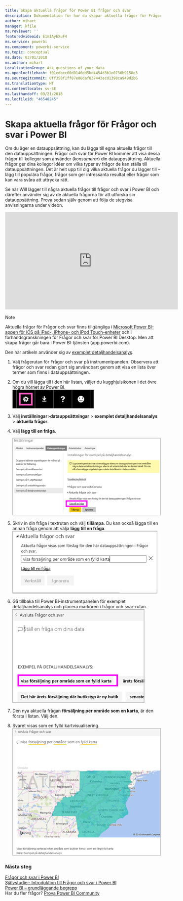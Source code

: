 ```yaml
---
title: Skapa aktuella frågor för Power BI frågor och svar
description: Dokumentation för hur du skapar aktuella frågor för Frågor och svar i Power BI
author: mihart
manager: kfile
ms.reviewer: ''
featuredvideoid: E1mIAyEXuF4
ms.service: powerbi
ms.component: powerbi-service
ms.topic: conceptual
ms.date: 03/01/2018
ms.author: mihart
LocalizationGroup: Ask questions of your data
ms.openlocfilehash: f01edbec60d0146dd5bd4454d3b1e0736b9158e3
ms.sourcegitcommit: 0ff358f1ff87e88daf837443ecd1398ca949d2b6
ms.translationtype: HT
ms.contentlocale: sv-SE
ms.lasthandoff: 09/21/2018
ms.locfileid: "46548245"
---
```

# <a name="create-featured-questions-for-power-bi-qa"></a>Skapa aktuella frågor för Frågor och svar i Power BI
Om du äger en datauppsättning, kan du lägga till egna aktuella frågor till den datauppsättningen.  Frågor och svar för Power BI kommer att visa dessa frågor till kollegor som använder (*konsumerar*) din datauppsättning.  Aktuella frågor ger dina kollegor idéer om vilka typer av frågor de kan ställa till datauppsättningen. Det är helt upp till dig vilka aktuella frågor du lägger till – lägg till populära frågor, frågor som ger intressanta resultat eller frågor som kan vara svåra att uttrycka rätt.

Se när Will lägger till några aktuella frågor till frågor och svar i Power BI och därefter använder sig av de aktuella frågorna för att utforska sin datauppsättning. Prova sedan själv genom att följa de stegvisa anvisningarna under videon.

<iframe width="560" height="315" src="https://www.youtube.com/embed/E1mIAyEXuF4" frameborder="0" allowfullscreen></iframe>

> [!NOTE]
> Aktuella frågor för Frågor och svar finns tillgängliga i [Microsoft Power BI-appen för iOS på iPad-, iPhone- och iPod Touch-enheter](consumer/mobile/mobile-apps-ios-qna.md) och i förhandsgranskningen för Frågor och svar för Power BI Desktop. Men att skapa frågor går bara i Power BI-tjänsten (app.powerbi.com).
> 

Den här artikeln använder sig av [exemplet detaljhandelsanalys](sample-datasets.md).

1. Välj frågerutan för Frågor och svar på instrumentpanelen.   Observera att frågor och svar redan gjort sig användbart genom att visa en lista över termer som finns i datauppsättningen.
2. Om du vill lägga till i den här listan, väljer du kugghjulsikonen i det övre högra hörnet av Power BI.  
   ![kugghjulsikonen](media/service-q-and-a-create-featured-questions/pbi_gearicon2.jpg)
3. Välj **inställningar**&gt;**datauppsättningar** &gt; **exemplet detaljhandelsanalys** &gt; **aktuella frågor**.  
4. Välj **lägg till en fråga**.
   
   ![Menyn Inställningar](media/service-q-and-a-create-featured-questions/power-bi-settings.png)
5. Skriv in din fråga i textrutan och välj **tillämpa**.   Du kan också lägga till en annan fråga genom att välja **lägg till en fråga**.  
   ![Fönstret för aktuella frågor och svar](media/service-q-and-a-create-featured-questions/power-bi-type-featured-question.png)
6. Gå tillbaka till Power BI-instrumentpanelen för exemplet detaljhandelsanalys och placera markören i frågor och svar-rutan.   
   ![ruta för frågor och svar](media/service-q-and-a-create-featured-questions/power-bi-featured-q.png)
7. Den nya aktuella frågan **försäljning per område som en karta**, är den första i listan. Välj den.  
8. Svaret visas som en fylld kartvisualisering.  
   ![kartvisualisering](media/service-q-and-a-create-featured-questions/power-bi-filled-map.png)

### <a name="next-steps"></a>Nästa steg
[Frågor och svar i Power BI](consumer/end-user-q-and-a.md)  
[Självstudier: Introduktion till Frågor och svar i Power BI](power-bi-visualization-introduction-to-q-and-a.md)  
[Power BI – grundläggande begrepp](consumer/end-user-basic-concepts.md)  
Har du fler frågor? [Prova Power BI Community](http://community.powerbi.com/)

